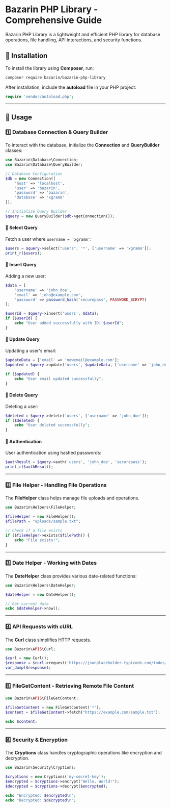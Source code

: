 # Bazarin PHP Library - Comprehensive Guide

Bazarin PHP Library is a lightweight and efficient PHP library for database operations, file handling, API interactions, and security functions.

## 📌 Installation
To install the library using **Composer**, run:

```sh
composer require bazarin/bazarin-php-library
```

After installation, include the **autoload** file in your PHP project:

```php
require 'vendor/autoload.php';
```

---

## 🚀 Usage

### 1️⃣ Database Connection & Query Builder
To interact with the database, initialize the **Connection** and **QueryBuilder** classes:

```php
use Bazarin\Database\Connection;
use Bazarin\Database\QueryBuilder;

// Database Configuration
$db = new Connection([
    'host' => 'localhost',
    'user' => 'bazarin',
    'password' => 'bazarin',
    'database' => 'xgramm'
]);

// Initialize Query Builder
$query = new QueryBuilder($db->getConnection());
```

#### 🔹 Select Query
Fetch a user where `username = 'xgramm'`:

```php
$users = $query->select("users", '*', ['username' => 'xgramm']);
print_r($users);
```

#### 🔹 Insert Query
Adding a new user:

```php
$data = [
    'username' => 'john_doe',
    'email' => 'john@example.com',
    'password' => password_hash('securepass', PASSWORD_BCRYPT)
];

$userId = $query->insert('users', $data);
if ($userId) {
    echo "User added successfully with ID: $userId";
}
```

#### 🔹 Update Query
Updating a user's email:

```php
$updateData = ['email' => 'newemail@example.com'];
$updated = $query->update('users', $updateData, ['username' => 'john_doe']);

if ($updated) {
    echo "User email updated successfully";
}
```

#### 🔹 Delete Query
Deleting a user:

```php
$deleted = $query->delete('users', ['username' => 'john_doe']);
if ($deleted) {
    echo "User deleted successfully";
}
```

#### 🔹 Authentication
User authentication using hashed passwords:

```php
$authResult = $query->auth('users', 'john_doe', 'securepass');
print_r($authResult);
```

---

### 2️⃣ File Helper - Handling File Operations
The **FileHelper** class helps manage file uploads and operations.

```php
use Bazarin\Helpers\FileHelper;

$fileHelper = new FileHelper();
$filePath = "uploads/sample.txt";

// Check if a file exists
if ($fileHelper->exists($filePath)) {
    echo "File exists!";
}
```

---

### 3️⃣ Date Helper - Working with Dates
The **DateHelper** class provides various date-related functions:

```php
use Bazarin\Helpers\DateHelper;

$dateHelper = new DateHelper();

// Get current date
echo $dateHelper->now();
```

---

### 4️⃣ API Requests with cURL
The **Curl** class simplifies HTTP requests.

```php
use Bazarin\APIS\Curl;

$curl = new Curl();
$response = $curl->request('https://jsonplaceholder.typicode.com/todos/1', 'GET');
var_dump($response);
```

---

### 5️⃣ FileGetContent - Retrieving Remote File Content

```php
use Bazarin\APIS\FileGetContent;

$fileGetContent = new FileGetContent('*');
$content = $fileGetContent->fetch("https://example.com/sample.txt");

echo $content;
```

---

### 6️⃣ Security & Encryption

The **Cryptions** class handles cryptographic operations like encryption and decryption.

```php
use Bazarin\Security\Cryptions;

$cryptions = new Cryptions('my-secret-key');
$encrypted = $cryptions->encrypt("Hello, World!");
$decrypted = $cryptions->decrypt($encrypted);

echo "Encrypted: $encrypted\n";
echo "Decrypted: $decrypted\n";
```
